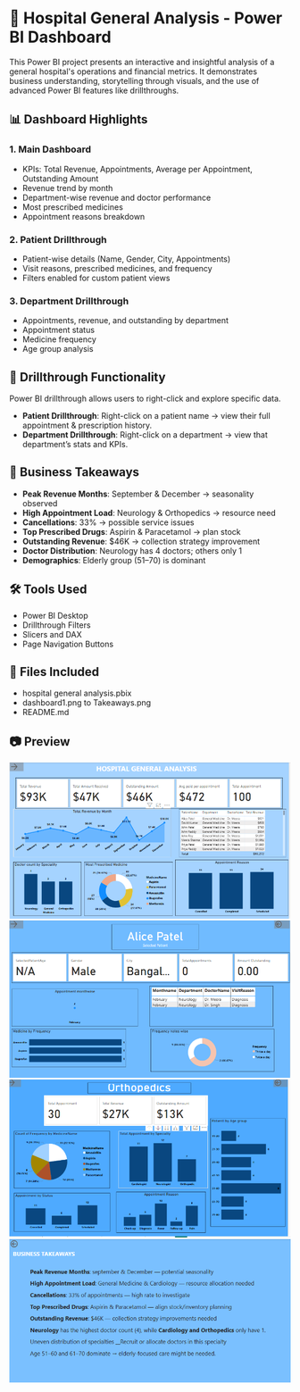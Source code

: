 
# 🏥 Hospital General Analysis - Power BI Dashboard

This Power BI project presents an interactive and insightful analysis of a general hospital's operations and financial metrics. It demonstrates business understanding, storytelling through visuals, and the use of advanced Power BI features like drillthroughs.

## 📊 Dashboard Highlights

### 1. **Main Dashboard**
- KPIs: Total Revenue, Appointments, Average per Appointment, Outstanding Amount
- Revenue trend by month
- Department-wise revenue and doctor performance
- Most prescribed medicines
- Appointment reasons breakdown

### 2. **Patient Drillthrough**
- Patient-wise details (Name, Gender, City, Appointments)
- Visit reasons, prescribed medicines, and frequency
- Filters enabled for custom patient views

### 3. **Department Drillthrough**
- Appointments, revenue, and outstanding by department
- Appointment status
- Medicine frequency
- Age group analysis

## 🔄 Drillthrough Functionality

Power BI drillthrough allows users to right-click and explore specific data.

- **Patient Drillthrough**: Right-click on a patient name → view their full appointment & prescription history.
- **Department Drillthrough**: Right-click on a department → view that department’s stats and KPIs.

## 📌 Business Takeaways

- **Peak Revenue Months**: September & December → seasonality observed
- **High Appointment Load**: Neurology & Orthopedics → resource need
- **Cancellations**: 33% → possible service issues
- **Top Prescribed Drugs**: Aspirin & Paracetamol → plan stock
- **Outstanding Revenue**: $46K → collection strategy improvement
- **Doctor Distribution**: Neurology has 4 doctors; others only 1
- **Demographics**: Elderly group (51–70) is dominant

## 🛠️ Tools Used

- Power BI Desktop
- Drillthrough Filters
- Slicers and DAX
- Page Navigation Buttons

## 📂 Files Included

- hospital general analysis.pbix
- dashboard1.png to Takeaways.png
- README.md

## 📷 Preview

![Dashboard](dashboard1.png)
![Patient View](dashboard2.png)
![Department View](dashboard3.png)
![Business Takeaways](Takeaways.png)
